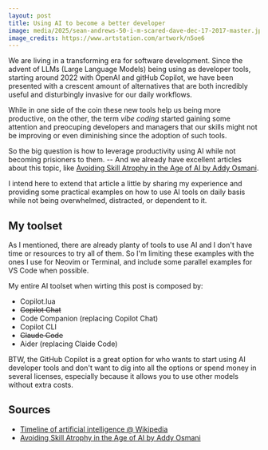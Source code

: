 ```yaml
---
layout: post
title: Using AI to become a better developer
image: media/2025/sean-andrews-50-i-m-scared-dave-dec-17-2017-master.jpg
image_credits: https://www.artstation.com/artwork/n5oe6
---
```


We are living in a transforming era for software development. Since the advent of LLMs (Large Language Models) being using as developer tools, starting around 2022 with OpenAI and gitHub Copilot, we have been presented with a crescent amount of alternatives that are both incredibly useful and disturbingly invasive for our daily workflows.

While in one side of the coin these new tools help us being more productive, on the other, the term _vibe coding_ started gaining some attention and preocuping developers and managers that our skills might not be improving or even diminishing since the adoption of such tools.

So the big question is how to leverage productivity using AI while not becoming prisioners to them. -- And we already have excellent articles about this topic, like [Avoiding Skill Atrophy in the Age of AI by Addy Osmani].

I intend here to extend that article a little by sharing my experience and providing some practical examples on how to use AI tools on daily basis while not being overwhelmed, distracted, or dependent to it.

## My toolset

As I mentioned, there are already planty of tools to use AI and I don't have time or resources to try all of them. So I'm limiting these examples with the ones I use for Neovim or Terminal, and include some parallel examples for VS Code when possible.

My entire AI toolset when wirting this post is composed by:

- Copilot.lua
- ~~Copilot Chat~~
- Code Companion (replacing Copilot Chat)
- Copilot CLI
- ~~Claude Code~~
- Aider (replacing Claide Code)

BTW, the GitHub Copilot is a great option for who wants to start using AI developer tools and don't want to dig into all the options or spend money in several licenses, especially because it allows you to use other models without extra costs.

## Sources

- [Timeline of artificial intelligence @ Wikipedia](https://en.wikipedia.org/wiki/Timeline_of_artificial_intelligence)
- [Avoiding Skill Atrophy in the Age of AI by Addy Osmani]

[Avoiding Skill Atrophy in the Age of AI by Addy Osmani]: https://addyo.substack.com/p/avoiding-skill-atrophy-in-the-age


